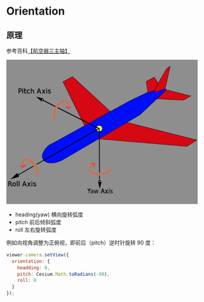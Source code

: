 # Orientation

## 原理

参考百科[【航空器三主轴】](https://zh.wikipedia.org/wiki/%E8%88%AA%E7%A9%BA%E5%99%A8%E4%B8%89%E4%B8%BB%E8%BD%B4)

![三轴示意图](./yaw_axis.png)

- heading(yaw) 横向旋转弧度
- pitch 前后倾斜弧度
- roll 左右旋转弧度

例如向视角调整为正俯视，即前后（pitch）逆时针旋转 90 度：

```js
viewer.camera.setView({
  orientation: {
    headding: 0,
    pitch: Cesium.Math.toRadians(-90),
    roll: 0
  }
});
```